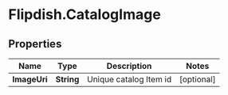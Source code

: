 # Flipdish.CatalogImage

## Properties

Name | Type | Description | Notes
------------ | ------------- | ------------- | -------------
**ImageUri** | **String** | Unique catalog Item id | [optional] 


